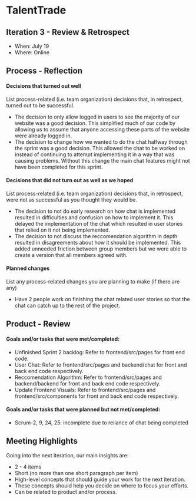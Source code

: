 # TalentTrade

## Iteration 3 - Review & Retrospect

 * When: July 19
 * Where: Online

## Process - Reflection

#### Decisions that turned out well

List process-related (i.e. team organization) decisions that, in retrospect, turned out to be successful.

 * The decision to only allow logged in users to see the majority of our website was a good decision. This simplified much of our code by allowing us to assume that anyone accessing these parts of the website were already logged in.
 * The decision to change how we wanted to do the chat halfway through the sprint was a good decision. This allowed the chat to be worked on instead of continuing to attempt implementing it in a way that was causing problems. Without this change the main chat features might not have been completed for this sprint. 


#### Decisions that did not turn out as well as we hoped

List process-related (i.e. team organization) decisions that, in retrospect, were not as successful as you thought they would be.

 * The decision to not do early research on how chat is implemented resulted in difficulties and confusion on how to implement it. This delayed the implementation of the chat which resulted in user stories that relied on it not being implemented.
 * The decision to not discuss the reccomendation algorithm in depth resulted in disagreements about how it should be implemented. This added unneeded friction between group members but we were able to create a version that all members agreed with. 


#### Planned changes

List any process-related changes you are planning to make (if there are any)

 * Have 2 people work on finishing the chat related user stories so that the chat can catch up to the rest of the project.

## Product - Review

#### Goals and/or tasks that were met/completed:

 * Unfinished Sprint 2 backlog: Refer to frontend/src/pages for front end code.
 * User Chat: Refer to frontend/src/pages and backend/chat for front and back end code respectively.
 * Reccomendation Algorithm: Refer to frontend/src/pages and backend/backend for front and back end code respectively.
 * Update Frontend Visuals: Refer to frontend/src/pages and frontend/src/components for front and back end code respectively.

#### Goals and/or tasks that were planned but not met/completed:

 * Scrum-2, 9, 24, 25: incomplete due to reliance of chat being completed

## Meeting Highlights

Going into the next iteration, our main insights are:

 * 2 - 4 items
 * Short (no more than one short paragraph per item)
 * High-level concepts that should guide your work for the next iteration.
 * These concepts should help you decide on where to focus your efforts.
 * Can be related to product and/or process.


